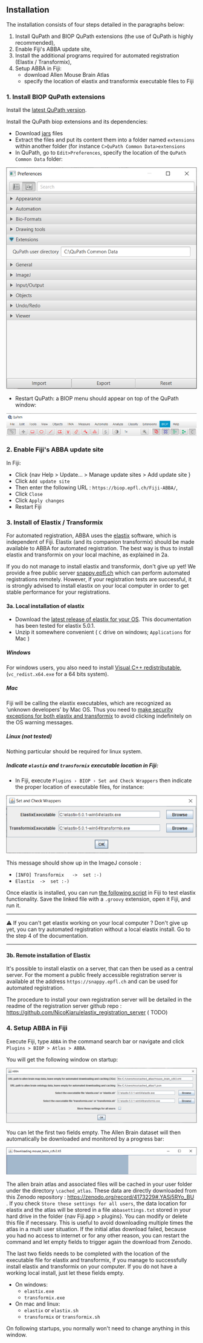 ## Installation

The installation consists of four steps detailed in the paragraphs below:

1. Install QuPath and BIOP QuPath extensions (the use of QuPath is highly recommended),
2. Enable Fiji's ABBA update site,
3. Install the additional programs required for automated registration (Elastix / Transformix),
4. Setup ABBA in Fiji:
   * download Allen Mouse Brain Atlas
   * specify the location of elastix and transformix executable files to Fiji

### 1.  Install BIOP QuPath extensions

Install the [latest QuPath version](https://qupath.github.io/).

Install the QuPath biop extensions and its dependencies:
* Download [jars](https://drive.google.com/file/d/1NzNu4U0c_9zwcp-gV2x3HD5lg5MJib6z/view?usp=sharing) files 
* Extract the files and put its content them into a folder named `extensions` within another folder (for instance `C>QuPath Common Data>extensions`
* In QuPath, go to `Edit>Preferences`, specify the location of the `QuPath Common Data` folder:

![Where to set QuPath extension folder](./assets/img/qupath_set_extension_folder.png)

* Restart QuPath: a BIOP menu should appear on top of the QuPath window:

![Where to set QuPath extension folder](./assets/img/qupath_show_biop_menu.png)

### 2. Enable Fiji's ABBA update site
In Fiji:
* Click {nav Help > Update... > Manage update sites > Add update site }
* Click `Add update site`
* Then enter the following URL : `https://biop.epfl.ch/Fiji-ABBA/`,
* Click `Close`
* Click `Apply changes`
* Restart Fiji

### 3. Install of Elastix / Transformix

For automated registration, ABBA uses the [elastix](https://github.com/SuperElastix/elastix) software, which is independent of Fiji. Elastix (and its companion transformix) should be made available to ABBA for automated registration. The best way is thus to install elastix and transformix on your local machine, as explained in 2a.

If you do not manage to install elastix and transformix, don't give up yet! We provide a free public server [snappy.epfl.ch](https://snappy.epfl.ch/) which can perform automated registrations remotely. However, if your registration tests are successful, it is strongly advised to install elastix on your local computer in order to get stable performance for your registrations.

#### 3a. Local installation of elastix

* Download the [latest release of elastix for your OS](https://github.com/SuperElastix/elastix/releases/tag/5.0.1). This documentation has been tested for elastix 5.0.1.
* Unzip it somewhere convenient ( `C` drive on windows; `Applications` for Mac )

##### Windows

For windows users, you also need to install [Visual C++ redistributable](https://support.microsoft.com/en-us/topic/the-latest-supported-visual-c-downloads-2647da03-1eea-4433-9aff-95f26a218cc0), (`vc_redist.x64.exe` for a 64 bits system).

##### Mac

Fiji will be calling the elastix executables, which are recognized as ‘unknown developers’ by Mac OS. Thus you need to [make security exceptions for both elastix and transformix](https://support.apple.com/en-hk/guide/mac-help/mh40616/mac) to avoid clicking indefinitely on the OS warning messages.

##### Linux (not tested)
Nothing particular should be required for linux system.

##### Indicate `elastix` and `transformix` executable location in Fiji:

* In Fiji, execute `Plugins › BIOP › Set and Check Wrappers` then indicate the proper location of executable files, for instance:

![Setting elastix and transformix path in Fiji](./assets/img/fiji_elastix_transformix_path.png)
  
This message should show up in the ImageJ console : 
* `[INFO] Transformix	->	set :-)`
* `Elastix	->	set :-)`

Once elastix is installed, you can run [the following script](https://gist.githubusercontent.com/NicoKiaru/b91f9f3f0069b765a49b5d4629a8b1c7/raw/571954a443d1e1f0597022f6c19f042aefbc0f5a/TestRegister.groovy) in Fiji to test elastix functionality. Save the linked file with a `.groovy` extension, open it Fiji, and run it.

---

:warning: If you can't get elastix working on your local computer ? Don't give up yet, you can try automated registration without a local elastix install. Go to the step 4 of the documentation.

---

#### 3b. Remote installation of Elastix

It's possible to install elastix on a server, that can then be used as a central server. For the moment a public freely accessible registration server is available at the address `https://snappy.epfl.ch` and can be used for automated registration.

The procedure to install your own registration server will be detailed in the readme of the registration server github repo : https://github.com/NicoKiaru/elastix_registration_server ( TODO)

### 4. Setup ABBA in Fiji

Execute Fiji, type `ABBA` in the command search bar or navigate and click `Plugins > BIOP > Atlas > ABBA`.

You will get the following window on startup:

![ABBA settings startup window](./assets/img/fiji_abba_startup_settings.png)

You can let the first two fields empty. The Allen Brain dataset will then automatically be downloaded and monitored by a progress bar:

![Allen atlas download progress bar](./assets/img/fiji_atlas_download_progress_bar.png)

The allen brain atlas and associated files will be cached in your user folder under the directory `\cached_atlas`. These data are directly  downloaded from this Zenodo repository : https://zenodo.org/record/4173229#.YASj5RYo_BU . If you check `Store these settings for all users`, the data location for elastix and the atlas will be stored in a file `abbasettings.txt` stored in your hard drive in the folder {nav Fiji.app > plugins}. You can modify or delete this file if necessary. This is useful to avoid downloading multiple times the atlas in a multi user situation.
If the initial atlas download failed, because you had no access to internet or for any other reason, you can restart the command and let empty fields to trigger again the download from Zenodo.

The last two fields needs to be completed with the location of the executable file for elastix and transformix, if you manage to successfully install elastix and transformix on your computer. If you do not have a working local install, just let these fields empty.
* On windows:
  * `elastix.exe`
  * `transformix.exe`
* On mac and linux:
  * `elastix` or `elastix.sh`
  * `transformix` or `transformix.sh`

On following startups, you normally won't need to change anything in this window.